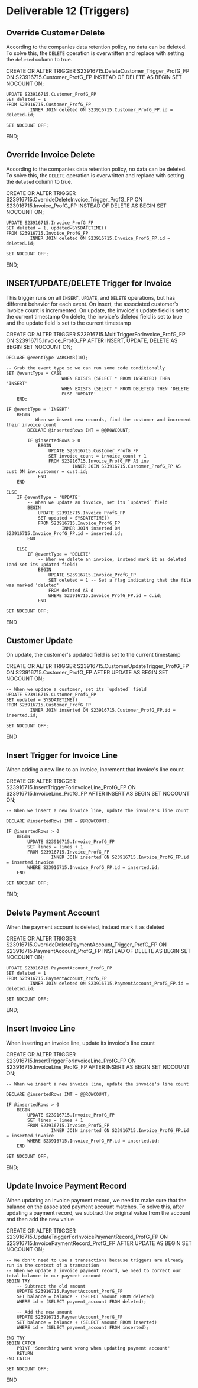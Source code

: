 # Deliverable 12 (Triggers)

## Override Customer Delete

According to the companies data retention policy, no data can be deleted.
To solve this, the `DELETE` operation is overwritten and replace with setting the `deleted` column to true.

<code-block lang="sql">
CREATE OR ALTER TRIGGER S23916715.DeleteCustomer_Trigger_ProfG_FP
    ON S23916715.Customer_ProfG_FP
    INSTEAD OF DELETE
    AS
BEGIN
    SET NOCOUNT ON;

    UPDATE S23916715.Customer_ProfG_FP
    SET deleted = 1
    FROM S23916715.Customer_ProfG_FP
             INNER JOIN deleted ON S23916715.Customer_ProfG_FP.id = deleted.id;

    SET NOCOUNT OFF;

END;
</code-block>

## Override Invoice Delete

According to the companies data retention policy, no data can be deleted.
To solve this, the `DELETE` operation is overwritten and replace with setting the `deleted` column to true.

<code-block lang="sql">
CREATE OR ALTER TRIGGER S23916715.OverrideDeleteInvoice_Trigger_ProfG_FP
    ON S23916715.Invoice_ProfG_FP
    INSTEAD OF DELETE
    AS
BEGIN
    SET NOCOUNT ON;

    UPDATE S23916715.Invoice_ProfG_FP
    SET deleted = 1, updated=SYSDATETIME()
    FROM S23916715.Invoice_ProfG_FP
             INNER JOIN deleted ON S23916715.Invoice_ProfG_FP.id = deleted.id;

    SET NOCOUNT OFF;
END;
</code-block>

## INSERT/UPDATE/DELETE Trigger for Invoice

This trigger runs on all `INSERT`, `UPDATE`, and `DELETE` operations, but has different behavior for each event.
On insert, the associated customer's invoice count is incremented.
On update, the invoice's update field is set to the current timestamp
On delete, the invoice's deleted field is set to true and the update field is set to the current timestamp

<code-block lang="sql">
CREATE OR ALTER TRIGGER S23916715.MultiTriggerForInvoice_ProfG_FP
    ON S23916715.Invoice_ProfG_FP
    AFTER INSERT, UPDATE, DELETE
    AS
BEGIN
    SET NOCOUNT ON;

    DECLARE @eventType VARCHAR(10);

    -- Grab the event type so we can run some code conditionally
    SET @eventType = CASE
                         WHEN EXISTS (SELECT * FROM INSERTED) THEN 'INSERT'
                         WHEN EXISTS (SELECT * FROM DELETED) THEN 'DELETE'
                         ELSE 'UPDATE'
        END;

    IF @eventType = 'INSERT'
        BEGIN
            -- When we insert new records, find the customer and increment their invoice count
            DECLARE @insertedRows INT = @@ROWCOUNT;

            IF @insertedRows > 0
                BEGIN
                    UPDATE S23916715.Customer_ProfG_FP
                    SET invoice_count = invoice_count + 1
                    FROM S23916715.Invoice_ProfG_FP AS inv
                             INNER JOIN S23916715.Customer_ProfG_FP AS cust ON inv.customer = cust.id;
                END
        END

    ELSE
        IF @eventType = 'UPDATE'
            -- When we update an invoice, set its `updated` field
            BEGIN
                UPDATE S23916715.Invoice_ProfG_FP
                SET updated = SYSDATETIME()
                FROM S23916715.Invoice_ProfG_FP
                         INNER JOIN inserted ON S23916715.Invoice_ProfG_FP.id = inserted.id;
            END

        ELSE
            IF @eventType = 'DELETE'
                -- When we delete an invoice, instead mark it as deleted (and set its updated field)
                BEGIN
                    UPDATE S23916715.Invoice_ProfG_FP
                    SET deleted = 1 -- Set a flag indicating that the file was marked 'deleted'
                    FROM deleted AS d
                    WHERE S23916715.Invoice_ProfG_FP.id = d.id;
                END

    SET NOCOUNT OFF;

END
</code-block>

## Customer Update

On update, the customer's updated field is set to the current timestamp

<code-block lang="sql">
CREATE OR ALTER TRIGGER S23916715.CustomerUpdateTrigger_ProfG_FP
    ON S23916715.Customer_ProfG_FP
    AFTER UPDATE
    AS
BEGIN
    SET NOCOUNT ON;

    -- When we update a customer, set its `updated` field
    UPDATE S23916715.Customer_ProfG_FP
    SET updated = SYSDATETIME()
    FROM S23916715.Customer_ProfG_FP
             INNER JOIN inserted ON S23916715.Customer_ProfG_FP.id = inserted.id;

    SET NOCOUNT OFF;

END
</code-block>

## Insert Trigger for Invoice Line

When adding a new line to an invoice, increment that invoice's line count

<code-block lang="sql">
CREATE OR ALTER TRIGGER S23916715.InsertTriggerForInvoiceLine_ProfG_FP
    ON S23916715.InvoiceLine_ProfG_FP
    AFTER INSERT
    AS
BEGIN
    SET NOCOUNT ON;

    -- When we insert a new invoice line, update the invoice's line count

    DECLARE @insertedRows INT = @@ROWCOUNT;

    IF @insertedRows > 0
        BEGIN
            UPDATE S23916715.Invoice_ProfG_FP
            SET lines = lines + 1
            FROM S23916715.Invoice_ProfG_FP
                     INNER JOIN inserted ON S23916715.Invoice_ProfG_FP.id = inserted.invoice
            WHERE S23916715.Invoice_ProfG_FP.id = inserted.id;
        END

    SET NOCOUNT OFF;

END;

</code-block>

## Delete Payment Account

When the payment account is deleted, instead mark it as deleted

<code-block lang="sql">
CREATE OR ALTER TRIGGER S23916715.OverrideDeletePaymentAccount_Trigger_ProfG_FP
    ON S23916715.PaymentAccount_ProfG_FP
    INSTEAD OF DELETE
    AS
BEGIN
    SET NOCOUNT ON;

    UPDATE S23916715.PaymentAccount_ProfG_FP
    SET deleted = 1
    FROM S23916715.PaymentAccount_ProfG_FP
             INNER JOIN deleted ON S23916715.PaymentAccount_ProfG_FP.id = deleted.id;

    SET NOCOUNT OFF;
END;
</code-block>

## Insert Invoice Line

When inserting an invoice line, update its invoice's line count

<code-block lang="sql">
CREATE OR ALTER TRIGGER S23916715.InsertTriggerForInvoiceLine_ProfG_FP
    ON S23916715.InvoiceLine_ProfG_FP
    AFTER INSERT
    AS
BEGIN
    SET NOCOUNT ON;

    -- When we insert a new invoice line, update the invoice's line count

    DECLARE @insertedRows INT = @@ROWCOUNT;

    IF @insertedRows > 0
        BEGIN
            UPDATE S23916715.Invoice_ProfG_FP
            SET lines = lines + 1
            FROM S23916715.Invoice_ProfG_FP
                     INNER JOIN inserted ON S23916715.Invoice_ProfG_FP.id = inserted.invoice
            WHERE S23916715.Invoice_ProfG_FP.id = inserted.id;
        END

    SET NOCOUNT OFF;
END;
</code-block>

## Update Invoice Payment Record

When updating an invoice payment record, we need to make sure that the balance on the associated payment account
matches.
To solve this, after updating a payment record, we subtract the original value from the account and then add the new
value

<code-block lang="sql">
CREATE OR ALTER TRIGGER S23916715.UpdateTriggerForInvoicePaymentRecord_ProfG_FP
    ON S23916715.InvoicePaymentRecord_ProfG_FP
    AFTER UPDATE
    AS
BEGIN
    SET NOCOUNT ON;

    -- We don't need to use a transactions because triggers are already run in the context of a transaction
    -- When we update a invoice payment record, we need to correct our total balance in our payment account
    BEGIN TRY
        -- Subtract the old amount
        UPDATE S23916715.PaymentAccount_ProfG_FP
        SET balance = balance - (SELECT amount FROM deleted)
        WHERE id = (SELECT payment_account FROM deleted);

        -- Add the new amount
        UPDATE S23916715.PaymentAccount_ProfG_FP
        SET balance = balance + (SELECT amount FROM inserted)
        WHERE id = (SELECT payment_account FROM inserted);

    END TRY
    BEGIN CATCH
        PRINT 'Something went wrong when updating payment account'
        RETURN
    END CATCH

    SET NOCOUNT OFF;
END
</code-block>
